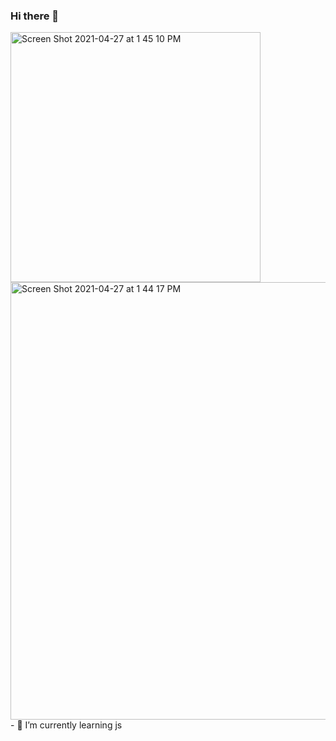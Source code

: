 ### Hi there 👋
<img width="400" alt="Screen Shot 2021-04-27 at 1 45 10 PM" src="https://user-images.githubusercontent.com/20550515/116229140-cf342e80-a75e-11eb-932b-c94658e3d7b3.png">

<img width="700" alt="Screen Shot 2021-04-27 at 1 44 17 PM" src="https://user-images.githubusercontent.com/20550515/116229020-b166c980-a75e-11eb-95b8-9b8aa3bc74d9.png">
- 🌱 I’m currently learning js

